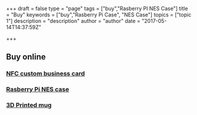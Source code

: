 +++
draft = false
type = "page"
tags = ["buy","Rasberry PI NES Case"]
title = "Buy"
keywords = ["buy","Rasberry Pi Case", "NES Case"]
topics = ["topic 1"]
description = "description"
author = "author"
date = "2017-05-14T14:37:59Z"

+++
## Buy online
### [NFC custom business card][1]

### [Rasberry Pi NES case][2]

### [3D Printed mug][3]

  [1]: https://3dquu.com/en/nfc-business-card
  [2]: https://3dquu.com/en/rasberry-pi-nes-case
  [3]: https://3dquu.com/en/3d-printed-mug

